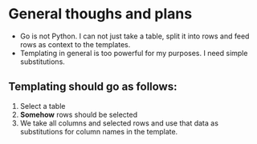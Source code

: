 # General thoughs and plans
* Go is not Python. I can not just take a table, split it into rows and feed rows as context to the templates.
* Templating in general is too powerful for my purposes. I need simple substitutions.

## Templating should go as follows:
1. Select a table
2. **Somehow** rows should be selected
3. We take all columns and selected rows and use that data as substitutions for column names in the template.
